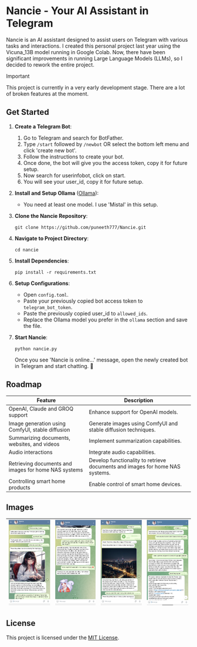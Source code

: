 # Nancie - Your AI Assistant in Telegram

Nancie is an AI assistant designed to assist users on Telegram with various tasks and interactions. I created this personal project last year using the Vicuna_13B model running in Google Colab. Now, there have been significant improvements in running Large Language Models (LLMs), so I decided to rework the entire project.

> [!IMPORTANT]  
> This project is currently in a very early development stage. There are a lot of broken features at the moment.

## Get Started

1. **Create a Telegram Bot**:
    1. Go to Telegram and search for BotFather.
    2. Type `/start` followed by `/newbot` OR select the bottom left menu and click 'create new bot'.
    3. Follow the instructions to create your bot.
    4. Once done, the bot will give you the access token, copy it for future setup.
    5. Now search for userinfobot, click on start.
    6. You will see your user_id, copy it for future setup.

2. **Install and Setup Ollama** ([Ollama](https://ollama.com/)):
    - You need at least one model. I use 'Mistal' in this setup.

3. **Clone the Nancie Repository**:
    ```
    git clone https://github.com/puneeth777/Nancie.git
    ```

4. **Navigate to Project Directory**:
    ```
    cd nancie
    ```

5. **Install Dependencies**:
    ```
    pip install -r requirements.txt
    ```

6. **Setup Configurations**:
    - Open `config.toml`.
    - Paste your previously copied bot access token to `telegram_bot_token`.
    - Paste the previously copied user_id to `allowed_ids`.
    - Replace the Ollama model you prefer in the `ollama` section and save the file.

7. **Start Nancie**:
    ```
    python nancie.py
    ```
    Once you see 'Nancie is online...' message, open the newly created bot in Telegram and start chatting. 🙌

## Roadmap

| Feature                                              | Description                                |
|------------------------------------------------------|--------------------------------------------|
| OpenAI, Claude and GROQ support                      | Enhance support for OpenAI models.         |
| Image generation using ComfyUI, stable diffusion     | Generate images using ComfyUI and stable diffusion techniques. |
| Summarizing documents, websites, and videos          | Implement summarization capabilities.      |
| Audio interactions                                   | Integrate audio capabilities.              |
| Retrieving documents and images for home NAS systems | Develop functionality to retrieve documents and images for home NAS systems. |
| Controlling smart home products                      | Enable control of smart home devices.      |

## Images
| ![devika screenshot](.assets/screenshot01.png) | ![screenshot2](.assets/screenshot02.png) | ![screenshot3](.assets/screenshot03.png) | ![screenshot4](.assets/screenshot04.png) |
|------------------------------------------------|------------------------------------------|------------------------------------------|------------------------------------------|

## License

This project is licensed under the [MIT License](LICENSE).
